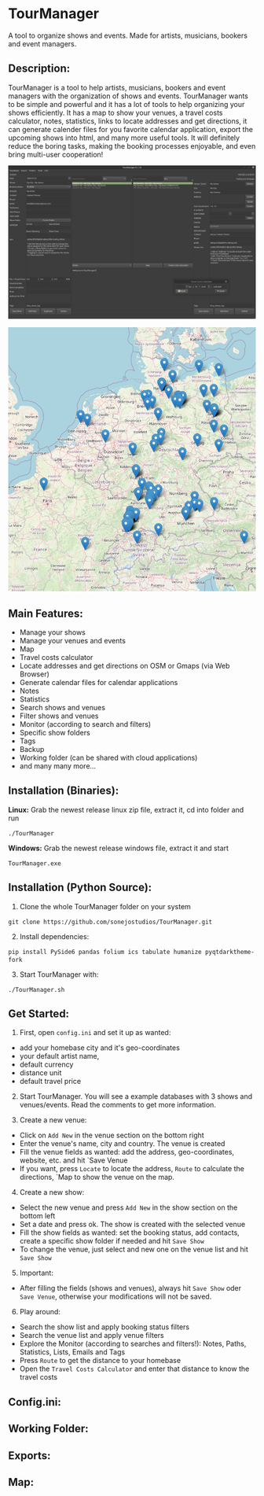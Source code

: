 # TourManager
A tool to organize shows and events. Made for artists, musicians, bookers and event managers.


## Description:

TourManager is a tool to help artists, musicians, bookers and event managers with the organization of shows and events.
TourManager wants to be simple and powerful and it has a lot of tools to help organizing your shows efficiently. 
It has a map to show your venues, a travel costs calculator, notes, statistics, links to locate addresses and get directions, it can generate calender files for you favorite calendar application, export the upcoming shows into html, and many more useful tools. It will definitely reduce the boring tasks, making the booking processes enjoyable, and even bring multi-user cooperation!


![screenshot](https://github.com/sonejostudios/TourManager/blob/main/TourManager.png "TourManager")

![screenshot](https://github.com/sonejostudios/TourManager/blob/main/TourManagerMap.png "TourManagerMap")


## Main Features:

* Manage your shows
* Manage your venues and events
* Map
* Travel costs calculator
* Locate addresses and get directions on OSM or Gmaps (via Web Browser)
* Generate calendar files for calendar applications
* Notes
* Statistics
* Search shows and venues
* Filter shows and venues
* Monitor (according to search and filters)
* Specific show folders
* Tags
* Backup
* Working folder (can be shared with cloud applications)
* and many many more...
  

## Installation (Binaries):

**Linux:**
Grab the newest release linux zip file, extract it, cd into folder and run
```
./TourManager
```
**Windows:**
Grab the newest release windows file, extract it and start
```
TourManager.exe
```


## Installation (Python Source):

1. Clone the whole TourManager folder on your system
```
git clone https://github.com/sonejostudios/TourManager.git
```

2. Install dependencies:
```
pip install PySide6 pandas folium ics tabulate humanize pyqtdarktheme-fork
```

3. Start TourManager with: 
```
./TourManager.sh
```


## Get Started:

1. First, open `config.ini` and set it up as wanted: 
* add your homebase city and it's geo-coordinates
* your default artist name, 
* default currency
* distance unit
* default travel price

2. Start TourManager. You will see a example databases with 3 shows and venues/events. Read the comments to get more information.

3. Create a new venue:
* Click on `Add New` in the venue section on the bottom right
* Enter the venue's name, city and country. The venue is created
* Fill the venue fields as wanted: add the address, geo-coordinates, website, etc. and hit `Save Venue
* If you want, press `Locate` to locate the address, `Route` to calculate the directions, `Map to show the venue on the map.

4. Create a new show:
* Select the new venue and press `Add New` in the show section on the bottom left
* Set a date and press ok. The show is created with the selected venue
* Fill the show fields as wanted: set the booking status, add contacts, create a specific show folder if needed and hit `Save Show`
* To change the venue, just select and new one on the venue list and hit `Save Show`

5. Important:
* After filling the fields (shows and venues), always hit `Save Show` oder `Save Venue`, otherwise your modifications will not be saved.

6. Play around:
* Search the show list and apply booking status filters
* Search the venue list and apply venue filters
* Explore the Monitor (according to searches and filters!): Notes, Paths, Statistics, Lists, Emails and Tags
* Press `Route` to get the distance to your homebase
* Open the `Travel Costs Calculator` and enter that distance to know the travel costs


## Config.ini:


## Working Folder:


## Exports:


## Map:







